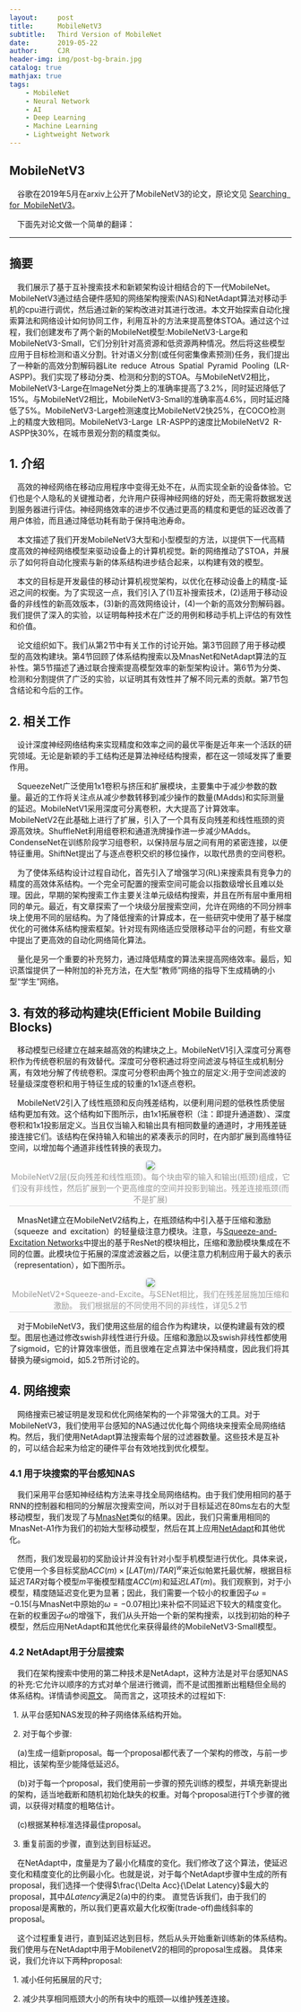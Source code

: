 ```yaml
---
layout:     post
title:      MobileNetV3
subtitle:   Third Version of MobileNet
date:       2019-05-22
author:     CJR
header-img: img/post-bg-brain.jpg
catalog: true
mathjax: true
tags:
    - MobileNet
    - Neural Network
    - AI
    - Deep Learning
    - Machine Learning
    - Lightweight Network
---
```


## MobileNetV3
&emsp;谷歌在2019年5月在arxiv上公开了MobileNetV3的论文，原论文见 [Searching for MobileNetV3](https://arxiv.org/abs/1905.02244v2)。

&emsp;下面先对论文做一个简单的翻译：

---

<head>
    <script src="https://cdn.mathjax.org/mathjax/latest/MathJax.js?config=TeX-AMS-MML_HTMLorMML" type="text/javascript"></script>
    <script type="text/x-mathjax-config">
        MathJax.Hub.Config({
            tex2jax: {
            skipTags: ['script', 'noscript', 'style', 'textarea', 'pre'],
            inlineMath: [['$','$']]
            }
        });
    </script>
</head>

## 摘要
&emsp;我们展示了基于互补搜索技术和新颖架构设计相结合的下一代MobileNet。MobileNetV3通过结合硬件感知的网络架构搜索(NAS)和NetAdapt算法对移动手机的cpu进行调优，然后通过新的架构改进对其进行改进。本文开始探索自动化搜索算法和网络设计如何协同工作，利用互补的方法来提高整体STOA。通过这个过程，我们创建发布了两个新的MobileNet模型:MobileNetV3-Large和MobileNetV3-Small，它们分别针对高资源和低资源两种情况。然后将这些模型应用于目标检测和语义分割。针对语义分割(或任何密集像素预测)任务，我们提出了一种新的高效分割解码器Lite reduce Atrous Spatial Pyramid Pooling (LR-ASPP)。我们实现了移动分类、检测和分割的STOA。与MobileNetV2相比，MobileNetV3-Large在ImageNet分类上的准确率提高了3.2%，同时延迟降低了15%。与MobileNetV2相比，MobileNetV3-Small的准确率高4.6%，同时延迟降低了5%。MobileNetV3-Large检测速度比MobileNetV2快25%，在COCO检测上的精度大致相同。MobileNetV3-Large LR-ASPP的速度比MobileNetV2 R-ASPP快30%，在城市景观分割的精度类似。

## 1. 介绍
&emsp;高效的神经网络在移动应用程序中变得无处不在，从而实现全新的设备体验。它们也是个人隐私的关键推动者，允许用户获得神经网络的好处，而无需将数据发送到服务器进行评估。神经网络效率的进步不仅通过更高的精度和更低的延迟改善了用户体验，而且通过降低功耗有助于保持电池寿命。

&emsp;本文描述了我们开发MobileNetV3大型和小型模型的方法，以提供下一代高精度高效的神经网络模型来驱动设备上的计算机视觉。新的网络推动了STOA，并展示了如何将自动化搜索与新的体系结构进步结合起来，以构建有效的模型。

&emsp;本文的目标是开发最佳的移动计算机视觉架构，以优化在移动设备上的精度-延迟之间的权衡。为了实现这一点，我们引入了(1)互补搜索技术，(2)适用于移动设备的非线性的新高效版本，(3)新的高效网络设计，(4)一个新的高效分割解码器。我们提供了深入的实验，以证明每种技术在广泛的用例和移动手机上评估的有效性和价值。

&emsp;论文组织如下。我们从第2节中有关工作的讨论开始。第3节回顾了用于移动模型的高效构建块。第4节回顾了体系结构搜索以及MnasNet和NetAdapt算法的互补性。第5节描述了通过联合搜索提高模型效率的新型架构设计。第6节为分类、检测和分割提供了广泛的实验，以证明其有效性并了解不同元素的贡献。第7节包含结论和今后的工作。

## 2. 相关工作
&emsp;设计深度神经网络结构来实现精度和效率之间的最优平衡是近年来一个活跃的研究领域。无论是新颖的手工结构还是算法神经结构搜索，都在这一领域发挥了重要作用。

&emsp;SqueezeNet广泛使用1x1卷积与挤压和扩展模块，主要集中于减少参数的数量。最近的工作将关注点从减少参数转移到减少操作的数量(MAdds)和实际测量的延迟。MobileNetV1采用深度可分离卷积，大大提高了计算效率。MobileNetV2在此基础上进行了扩展，引入了一个具有反向残差和线性瓶颈的资源高效块。ShuffleNet利用组卷积和通道洗牌操作进一步减少MAdds。CondenseNet在训练阶段学习组卷积，以保持层与层之间有用的紧密连接，以便特征重用。ShiftNet提出了与逐点卷积交织的移位操作，以取代昂贵的空间卷积。

&emsp;为了使体系结构设计过程自动化，首先引入了增强学习(RL)来搜索具有竞争力的精度的高效体系结构。一个完全可配置的搜索空间可能会以指数级增长且难以处理。因此，早期的架构搜索工作主要关注单元级结构搜索，并且在所有层中重用相同的单元。最近，有文章探索了一个块级分层搜索空间，允许在网络的不同分辨率块上使用不同的层结构。为了降低搜索的计算成本，在一些研究中使用了基于梯度优化的可微体系结构搜索框架。针对现有网络适应受限移动平台的问题，有些文章中提出了更高效的自动化网络简化算法。

&emsp;量化是另一个重要的补充努力，通过降低精度的算法来提高网络效率。最后，知识蒸馏提供了一种附加的补充方法，在大型“教师”网络的指导下生成精确的小型“学生”网络。

## 3. 有效的移动构建块(Efficient Mobile Building Blocks)

&emsp;移动模型已经建立在越来越高效的构建块之上。MobileNetV1引入深度可分离卷积作为传统卷积层的有效替代。深度可分卷积通过将空间滤波与特征生成机制分离，有效地分解了传统卷积。深度可分卷积由两个独立的层定义:用于空间滤波的轻量级深度卷积和用于特征生成的较重的1x1逐点卷积。

&emsp;MobileNetV2引入了线性瓶颈和反向残差结构，以便利用问题的低秩性质使层结构更加有效。这个结构如下图所示，由1x1拓展卷积（注：即提升通道数）、深度卷积和1x1投影层定义。当且仅当输入和输出具有相同数量的通道时，才用残差链接连接它们。该结构在保持输入和输出的紧凑表示的同时，在内部扩展到高维特征空间，以增加每个通道非线性转换的表现力。

<center>
    <img style="border-radius: 0.3125em;
    box-shadow: 0 2px 4px 0 rgba(34,36,38,.12),0 2px 10px 0 rgba(34,36,38,.08);" 
    src="https://raw.githubusercontent.com/ShowLo/ShowLo.github.io/master/img/MobileNetV2.png">
    <br>
    <div style="color:orange; border-bottom: 1px solid #d9d9d9;
    display: inline-block;
    color: #999;
    padding: 2px;">MobileNetV2层(反向残差和线性瓶颈)。每个块由窄的输入和输出(瓶颈)组成，它们没有非线性，然后扩展到一个更高维度的空间并投影到输出。残差连接瓶颈(而不是扩展)</div>
</center>

&emsp;MnasNet建立在MobileNetV2结构上，在瓶颈结构中引入基于压缩和激励（squeeze and excitation）的轻量级注意力模块。注意，与[Squeeze-and-Excitation Networks](https://arxiv.org/abs/1709.01507)中提出的基于ResNet的模块相比，压缩和激励模块集成在不同的位置。此模块位于拓展的深度滤波器之后，以便注意力机制应用于最大的表示（representation），如下图所示。

<center>
    <img style="border-radius: 0.3125em;
    box-shadow: 0 2px 4px 0 rgba(34,36,38,.12),0 2px 10px 0 rgba(34,36,38,.08);" 
    src="https://raw.githubusercontent.com/ShowLo/ShowLo.github.io/master/img/MobileNetV3.png">
    <br>
    <div style="color:orange; border-bottom: 1px solid #d9d9d9;
    display: inline-block;
    color: #999;
    padding: 2px;">MobileNetV2+Squeeze-and-Excite。与SENet相比，我们在残差层施加压缩和激励。 我们根据层的不同使用不同的非线性，详见5.2节</div>
</center>

&emsp;对于MobileNetV3，我们使用这些层的组合作为构建块，以便构建最有效的模型。图层也通过修改swish非线性进行升级。压缩和激励以及swish非线性都使用了sigmoid，它的计算效率很低，而且很难在定点算法中保持精度，因此我们将其替换为硬sigmoid，如5.2节所讨论的。

## 4. 网络搜索

&emsp;网络搜索已被证明是发现和优化网络架构的一个非常强大的工具。对于MobileNetV3，我们使用平台感知的NAS通过优化每个网络块来搜索全局网络结构。然后，我们使用NetAdapt算法搜索每个层的过滤器数量。这些技术是互补的，可以结合起来为给定的硬件平台有效地找到优化模型。

### 4.1 用于块搜索的平台感知NAS

&emsp;我们采用平台感知神经结构方法来寻找全局网络结构。由于我们使用相同的基于RNN的控制器和相同的分解层次搜索空间，所以对于目标延迟在80ms左右的大型移动模型，我们发现了与[MnasNet](https://arxiv.org/abs/1807.11626v2)类似的结果。因此，我们只需重用相同的MnasNet-A1作为我们的初始大型移动模型，然后在其上应用[NetAdapt](https://arxiv.org/abs/1804.03230v2)和其他优化。

&emsp;然而，我们发现最初的奖励设计并没有针对小型手机模型进行优化。具体来说，它使用一个多目标奖励$ACC(m) \times [LAT(m)/TAR]^{w}$来近似帕累托最优解，根据目标延迟$TAR$对每个模型$m$平衡模型精度$ACC(m)$和延迟$LAT(m)$。我们观察到，对于小模型，精度随延迟变化更为显著；因此，我们需要一个较小的权重因子$\omega=-0.15$(与MnasNet中原始的$\omega=-0.07$相比)来补偿不同延迟下较大的精度变化。在新的权重因子$\omega$的增强下，我们从头开始一个新的架构搜索，以找到初始的种子模型，然后应用NetAdapt和其他优化来获得最终的MobileNetV3-Small模型。

### 4.2 NetAdapt用于分层搜索

&emsp;我们在架构搜索中使用的第二种技术是NetAdapt，这种方法是对平台感知NAS的补充:它允许以顺序的方式对单个层进行微调，而不是试图推断出粗糙但全局的体系结构。详情请参阅[原文](https://arxiv.org/abs/1804.03230v2)。 简而言之，这项技术的过程如下:

&ensp;1. 从平台感知NAS发现的种子网络体系结构开始。

&ensp;2. 对于每个步骤:

&emsp;(a)生成一组新proposal。每一个proposal都代表了一个架构的修改，与前一步相比，该架构至少能降低延迟$\delta$。

&emsp;(b)对于每一个proposal，我们使用前一步骤的预先训练的模型，并填充新提出的架构，适当地截断和随机初始化缺失的权重。对每个proposal进行T个步骤的微调，以获得对精度的粗略估计。

&emsp;(c)根据某种标准选择最佳proposal。

&ensp;3. 重复前面的步骤，直到达到目标延迟。

&emsp;在NetAdapt中，度量是为了最小化精度的变化。我们修改了这个算法，使延迟变化和精度变化的比例最小化。也就是说，对于每个NetAdapt步骤中生成的所有proposal，我们选择一个使得$\frac{\Delta Acc}{\Delat Latency}$最大的proposal，其中$\Delta Latency$满足2(a)中的约束。 直觉告诉我们，由于我们的proposal是离散的，所以我们更喜欢最大化权衡(trade-off)曲线斜率的proposal。

&emsp;这个过程重复进行，直到延迟达到目标，然后从头开始重新训练新的体系结构。 我们使用与在NetAdapt中用于MobilenetV2的相同的proposal生成器。 具体来说，我们允许以下两种proposal:

&ensp;1. 减小任何拓展层的尺寸;

&ensp;2. 减少共享相同瓶颈大小的所有块中的瓶颈—以维护残差连接。

